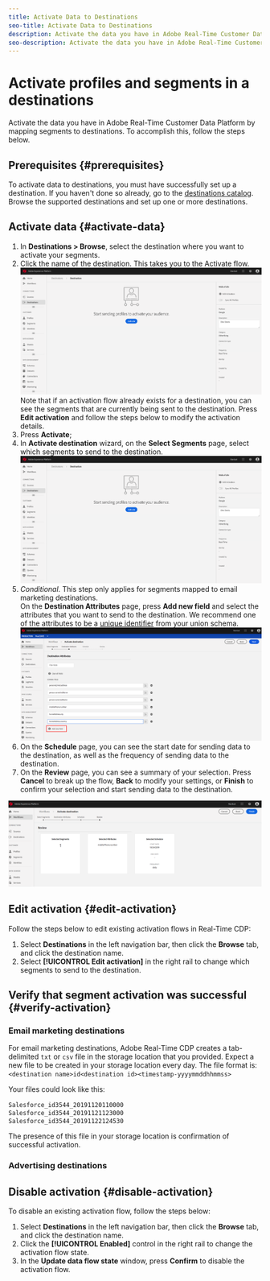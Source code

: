 ```yaml
---
title: Activate Data to Destinations
seo-title: Activate Data to Destinations
description: Activate the data you have in Adobe Real-Time Customer Data Platform by mapping segments to destinations. To accomplish this, follow the steps below.
seo-description: Activate the data you have in Adobe Real-Time Customer Data Platform by mapping segments to destinations. To accomplish this, follow the steps below.
---
```


# Activate profiles and segments in a destinations

Activate the data you have in Adobe Real-Time Customer Data Platform by mapping segments to destinations. To accomplish this, follow the steps below.

## Prerequisites {#prerequisites}

To activate data to destinations, you must have successfully set up a destination. If you haven't done so already, go to the [destinations catalog](/help/rtcdp/destinations/destinations-catalog.md). Browse the supported destinations and set up one or more destinations.

## Activate data {#activate-data}

1. In **Destinations > Browse**, select the destination where you want to activate your segments.
2. Click the name of the destination. This takes you to the Activate flow.
    ![activate-flow](/help/rtcdp/destinations/assets/activate-flow.png)
    Note that if an activation flow already exists for a destination, you can see the segments that are currently being sent to the destination. Press **Edit activation** and follow the steps below to modify the activation details.
3. Press **Activate**;
4. In **Activate destination** wizard, on the **Select Segments** page, select which segments to send to the destination.
    ![segments-to-destination](/help/rtcdp/destinations/assets/activate-flow.png)
5. *Conditional*. This step only applies for segments mapped to email marketing destinations. <br> On the **Destination Attributes** page, press **Add new field** and select the attributes that you want to send to the destination.
   We recommend one of the attributes to be a [unique identifier](/help/rtcdp/destinations/email-marketing-destinations.md#identity) from your union schema.
   ![destination-attributes](/help/rtcdp/destinations/assets/destination-attributes.png)
6. On the **Schedule** page, you can see the start date for sending data to the destination, as well as the frequency of sending data to the destination.
7. On the **Review** page, you can see a summary of your selection. Press **Cancel** to break up the flow, **Back** to modify your settings, or **Finish** to confirm your selection and start sending data to the destination.

![confirm-selection](/help/rtcdp/destinations/assets/confirm-selection.png)

## Edit activation {#edit-activation}

Follow the steps below to edit existing activation flows in Real-Time CDP: 

1. Select **Destinations** in the left navigation bar, then click the **Browse** tab, and click the destination name.
2. Select **[!UICONTROL Edit activation]** in the right rail to change which segments to send to the destination.

## Verify that segment activation was successful {#verify-activation}

### Email marketing destinations

For email marketing destinations, Adobe Real-Time CDP creates a tab-delimited `txt` or `csv` file in the storage location that you provided. Expect a new file to be created in your storage location every day. The file format is:
`<destination name>id<destination id><timestamp-yyyymmddhhmmss>`

Your files could look like this:

```
Salesforce_id3544_20191120110000
Salesforce_id3544_20191121123000
Salesforce_id3544_20191122124530
```

The presence of this file in your storage location is confirmation of successful activation.

### Advertising destinations

## Disable activation {#disable-activation}

To disable an existing activation flow, follow the steps below:

1. Select **Destinations** in the left navigation bar, then click the **Browse** tab, and click the destination name.
2. Click the **[!UICONTROL Enabled]** control in the right rail to change the activation flow state.
3. In the **Update data flow state** window, press **Confirm** to disable the activation flow.

